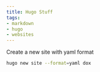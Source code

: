 ```yaml
---
title: Hugo Stuff
tags:
- markdown
- hugo
- websites
---
```


Create a new site with yaml format

```bash
hugo new site --format=yaml dox
```
